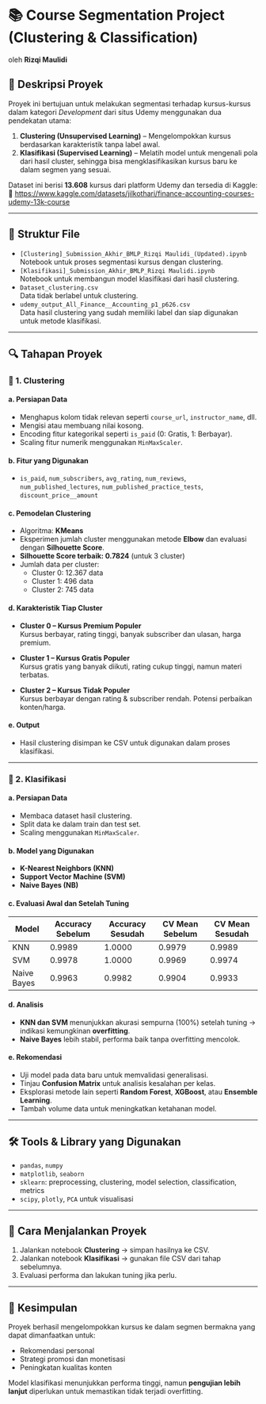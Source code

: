 # 📚 Course Segmentation Project (Clustering & Classification)
oleh **Rizqi Maulidi**

## 🧩 Deskripsi Proyek
Proyek ini bertujuan untuk melakukan segmentasi terhadap kursus-kursus dalam kategori *Development* dari situs Udemy menggunakan dua pendekatan utama:
1. **Clustering (Unsupervised Learning)** – Mengelompokkan kursus berdasarkan karakteristik tanpa label awal.
2. **Klasifikasi (Supervised Learning)** – Melatih model untuk mengenali pola dari hasil cluster, sehingga bisa mengklasifikasikan kursus baru ke dalam segmen yang sesuai.

Dataset ini berisi **13.608** kursus dari platform Udemy dan tersedia di Kaggle:
🔗 https://www.kaggle.com/datasets/jilkothari/finance-accounting-courses-udemy-13k-course

---

## 📂 Struktur File
- `[Clustering]_Submission_Akhir_BMLP_Rizqi Maulidi_(Updated).ipynb`  
  Notebook untuk proses segmentasi kursus dengan clustering.
- `[Klasifikasi]_Submission_Akhir_BMLP_Rizqi Maulidi.ipynb`  
  Notebook untuk membangun model klasifikasi dari hasil clustering.
- `Dataset_clustering.csv`  
  Data tidak berlabel untuk clustering.
- `udemy_output_All_Finance__Accounting_p1_p626.csv`  
  Data hasil clustering yang sudah memiliki label dan siap digunakan untuk metode klasifikasi.

---

## 🔍 Tahapan Proyek

### 🔹 1. Clustering

#### a. Persiapan Data
- Menghapus kolom tidak relevan seperti `course_url`, `instructor_name`, dll.
- Mengisi atau membuang nilai kosong.
- Encoding fitur kategorikal seperti `is_paid` (0: Gratis, 1: Berbayar).
- Scaling fitur numerik menggunakan `MinMaxScaler`.

#### b. Fitur yang Digunakan
- `is_paid`, `num_subscribers`, `avg_rating`, `num_reviews`, `num_published_lectures`, `num_published_practice_tests`, `discount_price__amount`

#### c. Pemodelan Clustering
- Algoritma: **KMeans**
- Eksperimen jumlah cluster menggunakan metode **Elbow** dan evaluasi dengan **Silhouette Score**.
- **Silhouette Score terbaik: 0.7824** (untuk 3 cluster)
- Jumlah data per cluster:
  - Cluster 0: 12.367 data
  - Cluster 1: 496 data
  - Cluster 2: 745 data

#### d. Karakteristik Tiap Cluster
- **Cluster 0 – Kursus Premium Populer**  
  Kursus berbayar, rating tinggi, banyak subscriber dan ulasan, harga premium.

- **Cluster 1 – Kursus Gratis Populer**  
  Kursus gratis yang banyak diikuti, rating cukup tinggi, namun materi terbatas.

- **Cluster 2 – Kursus Tidak Populer**  
  Kursus berbayar dengan rating & subscriber rendah. Potensi perbaikan konten/harga.

#### e. Output
- Hasil clustering disimpan ke CSV untuk digunakan dalam proses klasifikasi.

---

### 🔹 2. Klasifikasi

#### a. Persiapan Data
- Membaca dataset hasil clustering.
- Split data ke dalam train dan test set.
- Scaling menggunakan `MinMaxScaler`.

#### b. Model yang Digunakan
- **K-Nearest Neighbors (KNN)**
- **Support Vector Machine (SVM)**
- **Naive Bayes (NB)**

#### c. Evaluasi Awal dan Setelah Tuning

| Model                        | Accuracy Sebelum | Accuracy Sesudah | CV Mean Sebelum | CV Mean Sesudah |
|-----------------------------|------------------|------------------|------------------|------------------|
| KNN                         | 0.9989           | 1.0000           | 0.9979           | 0.9989           |
| SVM                         | 0.9978           | 1.0000           | 0.9969           | 0.9974           |
| Naive Bayes                 | 0.9963           | 0.9982           | 0.9904           | 0.9933           |

#### d. Analisis
- **KNN dan SVM** menunjukkan akurasi sempurna (100%) setelah tuning → indikasi kemungkinan **overfitting**.
- **Naive Bayes** lebih stabil, performa baik tanpa overfitting mencolok.

#### e. Rekomendasi
- Uji model pada data baru untuk memvalidasi generalisasi.
- Tinjau **Confusion Matrix** untuk analisis kesalahan per kelas.
- Eksplorasi metode lain seperti **Random Forest**, **XGBoost**, atau **Ensemble Learning**.
- Tambah volume data untuk meningkatkan ketahanan model.

---

## 🛠️ Tools & Library yang Digunakan
- `pandas`, `numpy`
- `matplotlib`, `seaborn`
- `sklearn`: preprocessing, clustering, model selection, classification, metrics
- `scipy`, `plotly`, `PCA` untuk visualisasi

---

## 🚀 Cara Menjalankan Proyek
1. Jalankan notebook **Clustering** → simpan hasilnya ke CSV.
2. Jalankan notebook **Klasifikasi** → gunakan file CSV dari tahap sebelumnya.
3. Evaluasi performa dan lakukan tuning jika perlu.

---

## 📌 Kesimpulan
Proyek berhasil mengelompokkan kursus ke dalam segmen bermakna yang dapat dimanfaatkan untuk:
- Rekomendasi personal
- Strategi promosi dan monetisasi
- Peningkatan kualitas konten

Model klasifikasi menunjukkan performa tinggi, namun **pengujian lebih lanjut** diperlukan untuk memastikan tidak terjadi overfitting.
